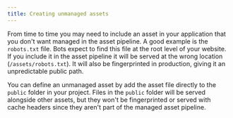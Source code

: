 ```yaml
---
title: Creating unmanaged assets
---
```


From time to time you may need to include an asset in your application that you don't want managed in the asset pipeline. A good example is the `robots.txt` file. Bots expect to find this file at the root level of your website. If you include it in the asset pipeline it will be served at the wrong location (`/assets/robots.txt`). It will also be fingerprinted in production, giving it an unpredictable public path.

You can define an unmanaged asset by add the asset file directly to the `public` folder in your project. Files in the `public` folder will be served alongside other assets, but they won't be fingerprinted or served with cache headers since they aren't part of the managed asset pipeline.
